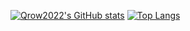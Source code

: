[![Qrow2022's GitHub stats](https://github-readme-stats.vercel.app/api?username=qrow2022&count_private=true&include_all_commits=true&show_icons=true&theme=gotham)](https://github.com/qrow2022/github-readme-stats)
[![Top Langs](https://github-readme-stats.vercel.app/api/top-langs/?username=qrow2022&layout=compact&theme=gotham)](https://github.com/qrow2022/github-readme-stats)
